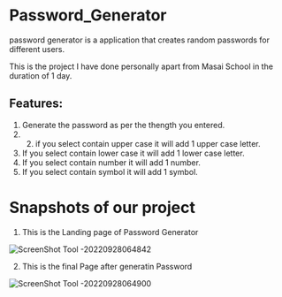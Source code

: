 # Password_Generator
 password generator is a  application that creates random passwords for different users.

This is the project I have done personally apart from Masai School in the duration of 1 day.

<!-- ## Tech Stack: -->

<!-- <p>
   <img src="https://img.icons8.com/color/64/000000/javascript.png"/>
   <img src="https://img.icons8.com/color/64/000000/html-5.png"/>
   <img src="https://img.icons8.com/color/64/000000/css3.png" />
   <img src="https://img.icons8.com/color/64/000000/json.png"/>
</p> -->

## Features:

1. Generate the password as per the thength you entered. 
2. 2. if you select contain upper case it will add 1 upper case letter.
3. If you select contain lower case it will add 1 lower case letter.
4. If you select contain number it will add 1 number.
5. If you select contain symbol it will add 1 symbol.

<h1>Snapshots of our project</h1>

1. This is the Landing page of Password Generator

![ScreenShot Tool -20220928064842](https://user-images.githubusercontent.com/88669777/192665912-de52d1fc-776a-4730-95e8-efa6c74dfa04.png)


2. This is the final Page after generatin Password

![ScreenShot Tool -20220928064900](https://user-images.githubusercontent.com/88669777/192665921-6e327ce5-9318-4070-8485-99fd21677888.png)
